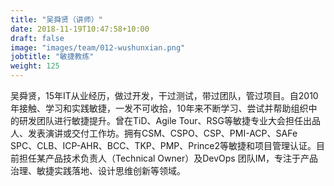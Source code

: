 ```yaml
---
title: "吴舜贤（讲师）"
date: 2018-11-19T10:47:58+10:00
draft: false
image: "images/team/012-wushunxian.png"
jobtitle: "敏捷教练"
weight: 125
---
```


吴舜贤，15年IT从业经历，做过开发，干过测试，带过团队，管过项目。自2010年接触、学习和实践敏捷，一发不可收拾，10年来不断学习、尝试并帮助组织中的研发团队进行敏捷提升。曾在TiD、Agile Tour、RSG等敏捷专业大会担任出品人、发表演讲或交付工作坊。拥有CSM、CSPO、CSP、PMI-ACP、SAFe SPC、CLB、ICP-AHR、BCC、TKP、PMP、Prince2等敏捷和项目管理认证。目前担任某产品技术负责人（Technical Owner）及DevOps 团队IM，专注于产品治理、敏捷实践落地、设计思维创新等领域。